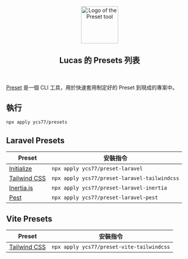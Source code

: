 <p align="center">
  <br />
  <a href="https://preset.dev">
    <img width="100" src="https://raw.githubusercontent.com/preset/cli/main/.github/assets/logo.svg" alt="Logo of the Preset tool">
  </a>
  <br />
</p>

<h2 align="center">Lucas 的 Presets 列表</h2>

<br />

[Preset](https://usepreset.dev/) 是一個 CLI 工具，用於快速套用制定好的 Preset 到現成的專案中。

## 執行

```bash
npx apply ycs77/presets
```

## Laravel Presets

| Preset                                                              | 安裝指令                                     |
| ------------------------------------------------------------------- | -------------------------------------------- |
| [Initialize](https://github.com/ycs77/preset-laravel)               | `npx apply ycs77/preset-laravel`             |
| [Tailwind CSS](https://github.com/ycs77/preset-laravel-tailwindcss) | `npx apply ycs77/preset-laravel-tailwindcss` |
| [Inertia.js](https://github.com/ycs77/preset-laravel-inertia)       | `npx apply ycs77/preset-laravel-inertia`     |
| [Pest](https://github.com/ycs77/preset-laravel-pest)                | `npx apply ycs77/preset-laravel-pest`        |

## Vite Presets

| Preset                                                           | 安裝指令                                  |
| ---------------------------------------------------------------- | ----------------------------------------- |
| [Tailwind CSS](https://github.com/ycs77/preset-vite-tailwindcss) | `npx apply ycs77/preset-vite-tailwindcss` |
